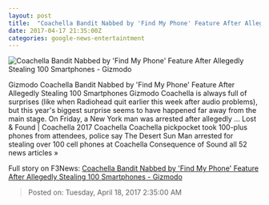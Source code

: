 ```yaml
---
layout: post
title:  "Coachella Bandit Nabbed by 'Find My Phone' Feature After Allegedly Stealing 100 Smartphones - Gizmodo"
date: 2017-04-17 21:35:00Z
categories: google-news-entertaintment
---
```


![Coachella Bandit Nabbed by 'Find My Phone' Feature After Allegedly Stealing 100 Smartphones - Gizmodo](https://i.kinja-img.com/gawker-media/image/upload/s--1GvmruwD--/c_fill,fl_progressive,g_center,h_450,q_80,w_800/pwi0ookffbqxcenghbt3.jpg)

Gizmodo Coachella Bandit Nabbed by 'Find My Phone' Feature After Allegedly Stealing 100 Smartphones Gizmodo Coachella is always full of surprises (like when Radiohead quit earlier this week after audio problems), but this year's biggest surprise seems to have happened far away from the main stage. On Friday, a New York man was arrested after allegedly ... Lost & Found | Coachella 2017 Coachella Coachella pickpocket took 100-plus phones from attendees, police say The Desert Sun Man arrested for stealing over 100 cell phones at Coachella Consequence of Sound all 52 news articles »


Full story on F3News: [Coachella Bandit Nabbed by 'Find My Phone' Feature After Allegedly Stealing 100 Smartphones - Gizmodo](http://www.f3nws.com/n/nA44CE)

> Posted on: Tuesday, April 18, 2017 2:35:00 AM
